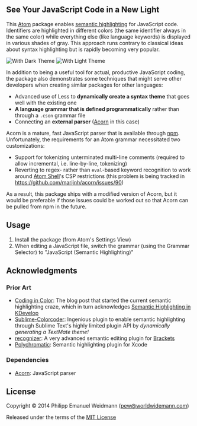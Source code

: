 ## See Your JavaScript Code in a New Light

This [Atom](https://atom.io/) package enables [semantic highlighting](https://medium.com/programming-ideas-tutorial-and-experience/coding-in-color-3a6db2743a1e) for JavaScript code. Identifiers are highlighted in different colors (the same identifier always in the same color) while everything else (like language keywords) is displayed in various shades of gray. This approach runs contrary to classical ideas about syntax highlighting but is rapidly becoming very popular.

![With Dark Theme](https://raw.githubusercontent.com/p-e-w/language-javascript-semantic/images/screenshot-dark-theme.png)
![With Light Theme](https://raw.githubusercontent.com/p-e-w/language-javascript-semantic/images/screenshot-light-theme.png)

In addition to being a useful tool for actual, productive JavaScript coding, the package also demonstrates some techniques that might serve other developers when creating similar packages for other languages:

* Advanced use of Less to **dynamically create a syntax theme** that goes well with the existing one
* **A language grammar that is defined programmatically** rather than through a `.cson` grammar file
* Connecting an **external parser** ([Acorn](https://github.com/marijnh/acorn) in this case)

Acorn is a mature, fast JavaScript parser that is available through [npm](https://www.npmjs.org/). Unfortunately, the requirements for an Atom grammar necessitated two customizations:

* Support for tokenizing unterminated multi-line comments (required to allow incremental, i.e. line-by-line, tokenizing)
* Reverting to regex- rather than `eval`-based keyword recognition to work around [Atom Shell](https://github.com/atom/atom-shell)'s CSP restrictions (this problem is being tracked in https://github.com/marijnh/acorn/issues/90)

As a result, this package ships with a modified version of Acorn, but it would be preferable if those issues could be worked out so that Acorn can be pulled from npm in the future.

## Usage

1. Install the package (from Atom's Settings View)
2. When editing a JavaScript file, switch the grammar (using the Grammar Selector) to "JavaScript (Semantic Highlighting)"

## Acknowledgments

### Prior Art

* [Coding in Color](https://medium.com/programming-ideas-tutorial-and-experience/coding-in-color-3a6db2743a1e): The blog post that started the current semantic highlighting craze, which in turn acknowledges [Semantic Highlighting in KDevelop](http://zwabel.wordpress.com/2009/01/08/c-ide-evolution-from-syntax-highlighting-to-semantic-highlighting/)
* [Sublime-Colorcoder](https://github.com/vprimachenko/Sublime-Colorcoder): Ingenious plugin to enable semantic highlighting through Sublime Text's highly limited plugin API by *dynamically generating a TextMate theme!*
* [recognizer](https://github.com/equiet/recognizer): A very advanced semantic editing plugin for [Brackets](http://brackets.io/)
* [Polychromatic](https://github.com/kolinkrewinkel/Polychromatic): Semantic highlighting plugin for Xcode

### Dependencies

* [Acorn](https://github.com/marijnh/acorn): JavaScript parser

## License

Copyright © 2014 Philipp Emanuel Weidmann (<pew@worldwidemann.com>)

Released under the terms of the [MIT License](http://opensource.org/licenses/MIT)

